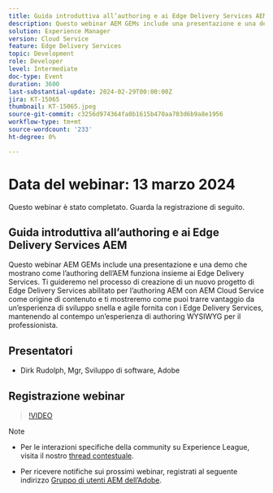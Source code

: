 ```yaml
---
title: Guida introduttiva all’authoring e ai Edge Delivery Services AEM
description: Questo webinar AEM GEMs include una presentazione e una demo che mostrano come l’authoring dell’AEM funziona insieme ai Edge Delivery Services. Ti guideremo nel processo di creazione di un nuovo progetto di Edge Delivery Services abilitato per l’authoring AEM con AEM Cloud Service come origine di contenuto e ti mostreremo come puoi trarre vantaggio da un’esperienza di sviluppo snella e agile fornita con i Edge Delivery Services, mantenendo al contempo un’esperienza di authoring WYSIWYG per il professionista.
solution: Experience Manager
version: Cloud Service
feature: Edge Delivery Services
topic: Development
role: Developer
level: Intermediate
doc-type: Event
duration: 3600
last-substantial-update: 2024-02-29T00:00:00Z
jira: KT-15065
thumbnail: KT-15065.jpeg
source-git-commit: c3256d974364fa0b1615b470aa703d6b9a8e1956
workflow-type: tm+mt
source-wordcount: '233'
ht-degree: 0%

---
```


# Data del webinar: 13 marzo 2024

Questo webinar è stato completato. Guarda la registrazione di seguito.

## Guida introduttiva all’authoring e ai Edge Delivery Services AEM

Questo webinar AEM GEMs include una presentazione e una demo che mostrano come l’authoring dell’AEM funziona insieme ai Edge Delivery Services. Ti guideremo nel processo di creazione di un nuovo progetto di Edge Delivery Services abilitato per l’authoring AEM con AEM Cloud Service come origine di contenuto e ti mostreremo come puoi trarre vantaggio da un’esperienza di sviluppo snella e agile fornita con i Edge Delivery Services, mantenendo al contempo un’esperienza di authoring WYSIWYG per il professionista.

## Presentatori

* Dirk Rudolph, Mgr, Sviluppo di software, Adobe

## Registrazione webinar

>[!VIDEO](https://video.tv.adobe.com/v/3427919/)

>[!NOTE]
> 
>* Per le interazioni specifiche della community su Experience League, visita il nostro [thread contestuale](https://adobe.ly/3uIj6D7).
>
>* Per ricevere notifiche sui prossimi webinar, registrati al seguente indirizzo [Gruppo di utenti AEM dell’Adobe](https://aem-augs.adobe.com/).
